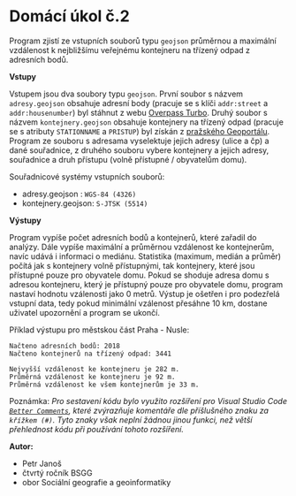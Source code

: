 # Domácí úkol č.2 

Program zjistí ze vstupních souborů typu `geojson` průměrnou a maximální vzdálenost k nejbližšímu veřejnému kontejneru na třízený odpad z adresních bodů. 

**Vstupy**

Vstupem jsou dva soubory typu `geojson`. První soubor s názvem `adresy.geojson` obsahuje adresní body (pracuje se s klíči `addr:street` a `addr:housenumber`) byl stáhnut z webu [Overpass Turbo](http://overpass-turbo.eu/s/119J). Druhý soubor s názvem `kontejnery.geojson` obsahuje kontejnery na třízený odpad (pracuje se s atributy `STATIONNAME` a `PRISTUP`) byl získán z [pražského Geoportálu](https://www.geoportalpraha.cz/cs/data/otevrena-data/8726EF0E-0834-463B-9E5F-FE09E62D73FB). Program ze souboru s adresama vyselektuje jejich adresy (ulice a čp) a dané souřadnice, z druhého souboru vybere kontejnery a jejich adresy, souřadnice a druh přístupu (volně přístupné / obyvatelům domu). 

Souřadnicové systémy vstupních souborů:
- adresy.geojson : `WGS-84 (4326)`
- kontejnery.geojson: `S-JTSK (5514)`


**Výstupy**

Program vypíše počet adresních bodů a kontejnerů, které zařadil do analýzy. Dále vypíše maximální a průměrnou vzdálenost ke kontejnerům, navíc udává i informaci o mediánu. Statistika (maximum, medián a průměr) počítá jak s kontejnery volně přístupnými, tak kontejnery, které jsou přístupné pouze pro obyvatele domu. Pokud se shoduje adresa domu s adresou kontejneru, který je přístupný pouze pro obyvatele domu, program nastaví hodnotu vzálenosti jako 0 metrů. Výstup je ošetřen i pro podezřelá vstupní data, tedy pokud minimální vzálenost přesáhne 10 km, dostane uživatel upozornění a program se ukončí. 

Příklad výstupu pro městskou část Praha - Nusle:
```
Načteno adresních bodů: 2018
Načteno kontejnerů na třízený odpad: 3441 

Nejvyšší vzdálenost ke kontejneru je 282 m.
Průměrná vzdálenost ke kontejneru je 92 m.
Průměrná vzdálenost ke všem kontejnerům je 33 m.
```

Poznámka:
*Pro sestavení kódu bylo využito rozšíření pro Visual Studio Code [`Better Comments`](https://marketplace.visualstudio.com/items?itemName=aaron-bond.better-comments), které zvýrazňuje komentáře dle příšlušného znaku za `křížkem (#)`. Tyto znaky však neplní žádnou jinou funkci, než větší přehlednost kódu při používání tohoto rozšíření.*

**Autor:**
- Petr Janoš
- čtvrtý ročník BSGG
- obor Sociální geografie a geoinformatiky